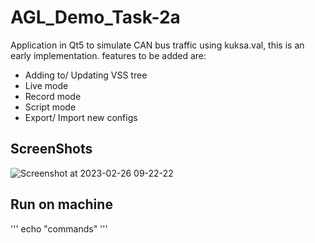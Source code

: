# AGL_Demo_Task-2a
Application in  Qt5 to  simulate CAN bus traffic using kuksa.val, this is an early implementation. features to be added are:
  - Adding to/ Updating VSS tree
  - Live mode 
  - Record mode
  - Script mode
  - Export/ Import new configs

## ScreenShots
![Screenshot at 2023-02-26 09-22-22](https://user-images.githubusercontent.com/75079303/221391479-5094e86e-ef64-4fac-9411-44454fa4c490.png)


## Run on machine

'''
echo "commands"
'''
